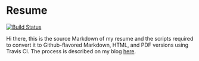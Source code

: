 Resume
======

[![Build Status](https://travis-ci.org/vaibhavsagar/resume.svg?branch=master)](https://travis-ci.org/vaibhavsagar/resume)


Hi there, this is the source Markdown of my resume and the scripts required to
convert it to Github-flavored Markdown, HTML, and PDF versions using Travis CI.
The process is described on my blog [here](http://www.vaibhavsagar.com/blog/2015/02/26/automate-resume/).
